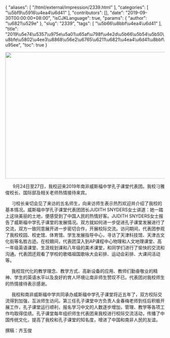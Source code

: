 {
    "aliases": [
        "/html/external/impression/2339.html"
    ],
    "categories": [
        "\u5bf9\u5916\u4ea4\u6d41"
    ],
    "contributors": [],
    "date": "2019-09-30T00:00:00+08:00",
    "isCJKLanguage": true,
    "params": {
        "author": "\u6821\u529e"
    },
    "slug": "2339",
    "tags": [
        "\u5b66\u8bbf\u4ea4\u6d41"
    ],
    "title": "2019\u5e74\u5357\u975e\u5a01\u65af\u798f\u4e2d\u5b66\u5b54\u5b50\u8bfe\u5802\u4ee3\u8868\u56e2\u6765\u6211\u6821\u4ea4\u6d41\u8bbf\u95ee",
    "toc": true
}


<img
    src="https://cdn.tfls.online/mirror/full/2e564e7a27091716838ffa516b48c343042418d8.jpg"
    style="display:block;margin-left:auto;margin-right:auto;"
    decoding="async"
    fetchpriority="auto"
    loading="lazy"
    height="400"
    width="600"
/>




       9月24日至27日，我校迎来2019年南非威斯福中学孔子课堂代表团。我校刁雅俊校长、国际部及相关老师热情接待来宾。




     刁校长亲切会见了来访的五名师生，向来访师生表示热烈欢迎并介绍了我校的基本情况。威斯福中学孔子课堂代表团团长JUDITH SNYDERS女士讲道：她一踏上这块美丽的土地，便感受到了中国人民的热情好客。JUDITH SNYDERS女士报告了威斯福中学孔子课堂的发展情况。双方就如何进一步促进孔子课堂发展进行了交流，双方一致同意展开进一步密切合作，开展校际交流。访问期间，代表团参观了我校校园、校史馆、体育馆、学生发展指导中心，寻访了天津科技馆、天津古文化街等名胜古迹。在校期间，代表团深入到AP课程中心物理和人文地理课堂、高一年级英语课堂、生涯规划课和八年级的美术课堂，和同学们进行了愉快的交流和沟通。代表团还观看了学校的歌唱祖国歌咏大会彩排、运动会彩排、大课间活动等。




     我校现代化的教学理念、教学方式、高新设备的应用、教师们勤奋敬业的精神、学生的英语水平以及良好的育人环境让南非师生赞叹不已。代表团对我校师生的热情接待表示感谢。




     我校和南非威斯福中学共同承办威斯福中学孔子课堂将近五年了，双方校际交流得到加强，互派师生访问。第三任孔子课堂中方负责人金春梅老师到任后积极开展工作，孔子课堂运行顺利，报名学习中文的人数逐步增加，管理、教学等各项工作均取得佳绩。孔子课堂每年组织师生代表团来我校进行校际交流活动，传播了中国传统文化，提高了我校和孔子课堂的知名度，增进了中国和南非人民的友谊。




  





撰稿：齐玉俊



  


  



  



